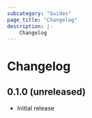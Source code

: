 ```yaml
---
subcategory: "Guides"
page_title: "Changelog"
description: |-
    Changelog
---
```


# Changelog

## 0.1.0 (unreleased)

- Initial release

